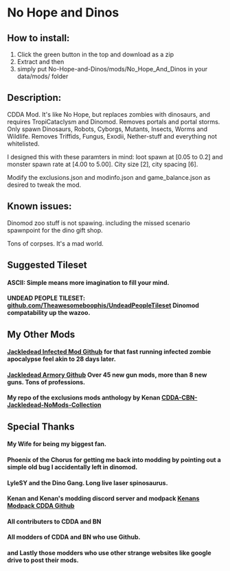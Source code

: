 # No Hope and Dinos

## How to install:
1. Click the green button in the top and download as a zip
2. Extract and then
3. simply put No-Hope-and-Dinos/mods/No_Hope_And_Dinos in your data/mods/ folder

## Description:

CDDA Mod. It's like No Hope, but replaces zombies with dinosaurs, and requires TropiCataclysm and Dinomod. Removes portals and portal storms. Only spawn Dinosaurs, Robots, Cyborgs, Mutants, Insects, Worms and Wildlife. Removes Triffids, Fungus, Exodii, Nether-stuff and everything not whitelisted.

I designed this with these paramters in mind: loot spawn at [0.05 to 0.2] and monster spawn rate at [4.00 to 5.00]. City size [2], city spacing [6].

Modify the exclusions.json and modinfo.json and game_balance.json as desired to tweak the mod.

## Known issues: 

Dinomod zoo stuff is not spawing. including the missed scenario spawnpoint for the dino gift shop.

Tons of corpses. It's a mad world.

## Suggested Tileset
#### ASCII: Simple means more imagination to fill your mind.
#### UNDEAD PEOPLE TILESET: [github.com/Theawesomeboophis/UndeadPeopleTileset](https://github.com/Theawesomeboophis/UndeadPeopleTileset) Dinomod compatability up the wazoo.

## My Other Mods
#### [Jackledead Infected Mod Github](https://github.com/jackledead/jackledead_infected) for that fast running infected zombie  apocalypse feel akin to 28 days later.
#### [Jackledead Armory Github](https://github.com/jackledead/jackledead_armory) Over 45 new gun mods, more than 8 new guns. Tons of professions.
#### My repo of the exclusions mods anthology by Kenan [CDDA-CBN-Jackledead-NoMods-Collection](https://github.com/jackledead/CDDA-CBN-Jackledead-NoMods-Collection)

## Special Thanks
#### My Wife for being my biggest fan.
#### Phoenix of the Chorus for getting me back into modding by pointing out a simple old bug I accidentally left in dinomod.
#### LyleSY and the Dino Gang. Long live laser spinosaurus.
#### Kenan and Kenan's modding discord server and modpack [Kenans Modpack CDDA Github](https://github.com/Kenan2000/CDDA-Structured-Kenan-Modpack)
#### All contributers to CDDA and BN
#### All modders of CDDA and BN who use Github.
#### and Lastly those modders who use other strange websites like google drive to post their mods.
